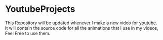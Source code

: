 # YoutubeProjects
This Repository will be updated whenever I make a new video for youtube.
It will contain the source code for all the animations that I use in my videos, Feel Free to use them.
